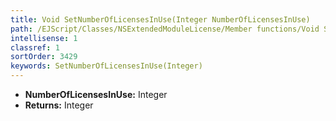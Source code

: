 ```yaml
---
title: Void SetNumberOfLicensesInUse(Integer NumberOfLicensesInUse)
path: /EJScript/Classes/NSExtendedModuleLicense/Member functions/Void SetNumberOfLicensesInUse(Integer p_0)
intellisense: 1
classref: 1
sortOrder: 3429
keywords: SetNumberOfLicensesInUse(Integer)
---
```



* **NumberOfLicensesInUse:** Integer
* **Returns:** Integer


